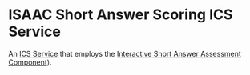# ISAAC Short Answer Scoring ICS Service

An [ICS Service](https://iqb-specifications.github.io/coding-service/) that employs the [Interactive Short Answer Assessment Component](https://isaac-project.github.io/)).

